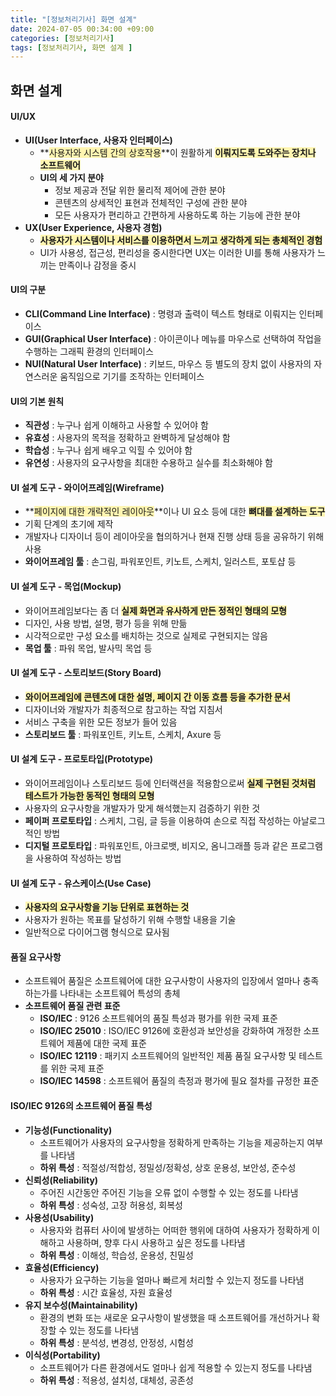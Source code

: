 ```yaml
---
title: "[정보처리기사] 화면 설계"
date: 2024-07-05 00:34:00 +09:00
categories: [정보처리기사]
tags: [정보처리기사, 화면 설계 ]
---
```


## 화면 설계

#### **UI/UX**

- **UI(User Interface, 사용자 인터페이스)**
  * **<span style="background-color:#fff5b1">사용자와 시스템 간의 상호작용</span>**이 원활하게 **<span style="background-color:#fff5b1">이뤄지도록 도와주는 장치나 소프트웨어</span>**
  * **UI의 세 가지 분야**
    - 정보 제공과 전달 위한 물리적 제어에 관한 분야
    - 콘텐츠의 상세적인 표현과 전체적인 구성에 관한 분야
    - 모든 사용자가 편리하고 간편하게 사용하도록 하는 기능에 관한 분야
- **UX(User Experience, 사용자 경험)**
  * **<span style="background-color:#fff5b1">사용자가 시스템이나 서비스를 이용하면서 느끼고 생각하게 되는 총체적인 경험</span>**
  * UI가 사용성, 접근성, 편리성을 중시한다면 UX는 이러한 UI를 통해 사용자가 느끼는 만족이나 감정을 중시

#### **UI의 구분**

- **CLI(Command Line Interface)** : 명령과 출력이 텍스트 형태로 이뤄지는 인터페이스
- **GUI(Graphical User Interface)** : 아이콘이나 메뉴를 마우스로 선택하여 작업을 수행하는 그래픽 환경의 인터페이스
- **NUI(Natural User Interface)** : 키보드, 마우스 등 별도의 장치 없이 사용자의 자연스러운 움직임으로 기기를 조작하는 인터페이스

#### **UI의 기본 원칙**

- **직관성** : 누구나 쉽게 이해하고 사용할 수 있어야 함
- **유효성** : 사용자의 목적을 정확하고 완벽하게 달성해야 함
- **학습성** : 누구나 쉽게 배우고 익힐 수 있어야 함
- **유연성** : 사용자의 요구사항을 최대한 수용하고 실수를 최소화해야 함

#### **UI 설계 도구 - 와이어프레임(Wireframe)**

- **<span style="background-color:#fff5b1">페이지에 대한 개략적인 레이아웃</span>**이나 UI 요소 등에 대한 **<span style="background-color:#fff5b1">뼈대를 설계하는 도구</span>**
- 기획 단계의 초기에 제작
- 개발자나 디자이너 등이 레이아웃을 협의하거나 현재 진행 상태 등을 공유하기 위해 사용
- **와이어프레임 툴** : 손그림, 파워포인트, 키노트, 스케치, 일러스트, 포토샵 등

#### **UI 설계 도구 - 목업(Mockup)**

- 와이어프레임보다는 좀 더 **<span style="background-color:#fff5b1">실제 화면과 유사하게 만든 정적인 형태의 모형</span>**
- 디자인, 사용 방법, 설명, 평가 등을 위해 만듦
- 시각적으로만 구성 요소를 배치하는 것으로 실제로 구현되지는 않음
- **목업 툴** : 파워 목업, 발사믹 목업 등

#### **UI 설계 도구 - 스토리보드(Story Board)**

- **<span style="background-color:#fff5b1">와이어프레임에 콘텐츠에 대한 설명, 페이지 간 이동 흐름 등을 추가한 문서</span>**
- 디자이너와 개발자가 최종적으로 참고하는 작업 지침서
- 서비스 구축을 위한 모든 정보가 들어 있음
- **스토리보드 툴** : 파워포인트, 키노트, 스케치, Axure 등

#### **UI 설계 도구 - 프로토타입(Prototype)**

- 와이어프레임이나 스토리보드 등에 인터랙션을 적용함으로써 **<span style="background-color:#fff5b1">실제 구현된 것처럼 테스트가 가능한 동적인 형태의 모형</span>**
- 사용자의 요구사항을 개발자가 맞게 해석했는지 검증하기 위한 것
- **페이퍼 프로토타입** : 스케치, 그림, 글 등을 이용하여 손으로 직접 작성하는 아날로그적인 방법
- **디지털 프로토타입** : 파워포인트, 아크로뱃, 비지오, 옴니그래플 등과 같은 프로그램을 사용하여 작성하는 방법

#### **UI 설계 도구 - 유스케이스(Use Case)**

- **<span style="background-color:#fff5b1">사용자의 요구사항을 기능 단위로 표현하는 것</span>**
- 사용자가 원하는 목표를 달성하기 위해 수행할 내용을 기술
- 일반적으로 다이어그램 형식으로 묘사됨

#### **품질 요구사항**

- 소프트웨어 품질은 소프트웨어에 대한 요구사항이 사용자의 입장에서 얼마나 충족하는가를 나타내는 소프트웨어 특성의 총체
- **소프트웨어 품질 관련 표준**
  * **ISO/IEC** : 9126 소프트웨어의 품질 특성과 평가를 위한 국제 표준
  * **ISO/IEC 25010** : ISO/IEC 9126에 호환성과 보안성을 강화하여 개정한 소프트웨어 제품에 대한 국제 표준
  * **ISO/IEC 12119** : 패키지 소프트웨어의 일반적인 제품 품질 요구사항 및 테스트를 위한 국제 표준
  * **ISO/IEC 14598** : 소프트웨어 품질의 측정과 평가에 필요 절차를 규정한 표준

#### **ISO/IEC 9126의 소프트웨어 품질 특성**

- **기능성(Functionality)**
  * 소프트웨어가 사용자의 요구사항을 정확하게 만족하는 기능을 제공하는지 여부를 나타냄
  * **하위 특성** : 적절성/적합성, 정밀성/정확성, 상호 운용성, 보안성, 준수성
- **신뢰성(Reliability)**
  * 주어진 시간동안 주어진 기능을 오류 없이 수행할 수 있는 정도를 나타냄
  * **하위 특성** : 성숙성, 고장 허용성, 회복성
- **사용성(Usability)**
  * 사용자와 컴퓨터 사이에 발생하는 어떠한 행위에 대하여 사용자가 정확하게 이해하고 사용하며, 향후 다시 사용하고 싶은 정도를 나타냄
  * **하위 특성** : 이해성, 학습성, 운용성, 친밀성
- **효율성(Efficiency)**
  * 사용자가 요구하는 기능을 얼마나 빠르게 처리할 수 있는지 정도를 나타냄
  * **하위 특성** : 시간 효율성, 자원 효율성
- **유지 보수성(Maintainability)**
  * 환경의 변화 또는 새로운 요구사항이 발생했을 때 소프트웨어를 개선하거나 확장할 수 있는 정도를 나타냄
  * **하위 특성** : 분석성, 변경성, 안정성, 시험성
- **이식성(Portability)**
  * 소프트웨어가 다른 환경에서도 얼마나 쉽게 적용할 수 있는지 정도를 나타냄
  * **하위 특성** : 적용성, 설치성, 대체성, 공존성
